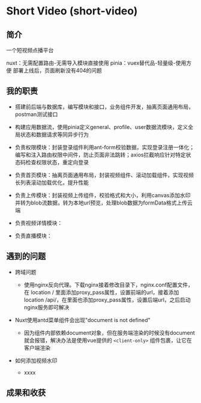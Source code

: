 # Short Video (short-video)

## 简介

一个短视频点播平台

nuxt：无需配置路由-无需导入模块直接使用
pinia：vuex替代品-轻量级-使用方便
部署上线后，页面刷新没有404的问题

## 我的职责

- 搭建前后端与数据库，编写模块和接口，业务组件开发，抽离页面通用布局，postman测试接口

- 构建应用数据流，使用pinia定义general、profile、user数据流模块，定义全局状态和数据请求等同异步行为

- 负责权限模块：封装登录组件利用ant-form校验数据，实现登录注册一体化；编写和注入路由权限中间件，防止页面非法跳转；axios拦截响应针对特定状态码检查权限状态，重定向登录

- 负责首页模块：抽离页面通用布局，封装视频组件、滚动加载组件，实现视频长列表滚动加载优化，提升性能

- 负责上传模块：封装视频上传组件，校验格式和大小，利用canvas添加水印并转为blob流数据，转为本地url预览，处理blob数据为formData格式上传云端

- 负责视频详情模块：

- 负责直播模块：

## 遇到的问题

- 跨域问题

  - 使用nginx反向代理。下载nginx接着修改目录下，nginx.conf配置文件，在 location / 里面添加proxy_pass属性，设置前端的url，接着添加location /api/，在里面也添加proxy_pass属性，设置后端url，之后启动nginx服务即可解决

- Nuxt使用antd菜单组件会出现"document is not defined"

  - 因为组件内部依赖document对象，但在服务端渲染的时候没有document就会报错，解决办法是使用vue提供的 `<client-only>` 组件包裹，让它在客户端渲染

- 如何添加视频水印

  - xxxx

## 成果和收获
